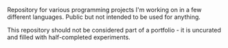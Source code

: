 Repository for various programming projects I'm working on in a few different languages. Public but not intended to be used for anything.

This repository should not be considered part of a portfolio - it is uncurated and filled with half-completed experiments.
